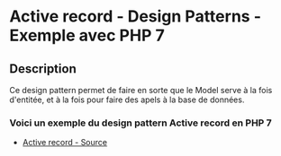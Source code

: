 # Active record - Design Patterns - Exemple avec PHP 7




## Description

Ce design pattern permet de faire en sorte que le Model serve à la fois d'entitée,
et à la fois pour faire des apels à la base de données.






### Voici un exemple du design pattern Active record en PHP 7

* [Active record - Source](https://github.com/stephweb/design-patterns-php/blob/master/src/active-record/index.php)